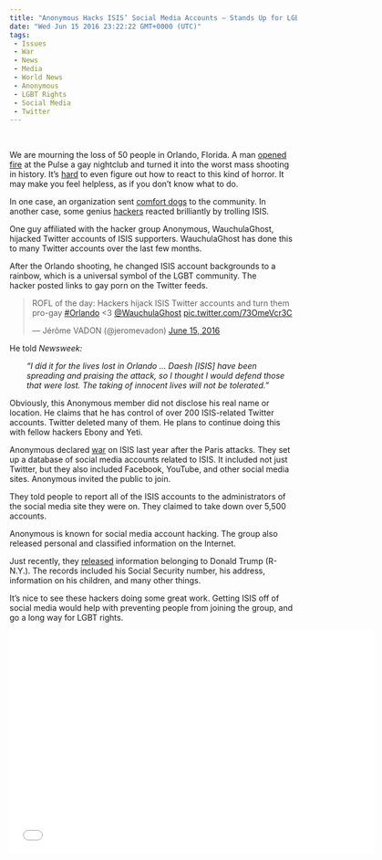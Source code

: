 ```yaml
---
title: "Anonymous Hacks ISIS’ Social Media Accounts – Stands Up for LGBT Rights (VIDEO)"
date: "Wed Jun 15 2016 23:22:22 GMT+0000 (UTC)"
tags: 
 - Issues
 - War
 - News
 - Media
 - World News
 - Anonymous
 - LGBT Rights
 - Social Media
 - Twitter
---
```

<p><!--OffDef--><br>
<!--Ads1--></p><p>We are mourning the loss of 50&#xA0;people in Orlando, Florida. A man <a href="http://www.liberalamerica.org/2016/06/12/50-confirmed-dead-53-wounded-worst-mass-shooting-us-history/">opened fire</a> at the Pulse a&#xA0;gay nightclub and turned it into the worst mass shooting in history. It&#x2019;s <a href="http://www.liberalamerica.org/2016/06/15/unique-working-dogs-make-difference-orlando-survivors-recovery-video/" target="_blank">hard</a> to even figure out how to react to this kind of horror. It may make you feel helpless, as if you don&#x2019;t know what to do.</p><p>In one case, an organization sent&#xA0;<a href="http://www.liberalamerica.org/2016/06/15/unique-working-dogs-make-difference-orlando-survivors-recovery-video/">comfort dogs</a> to the community. In another case, some genius <a href="http://europe.newsweek.com/isis-twitter-accounts-gay-porn-orlando-attacks-anonymous-470300?rm=eu" onclick="__gaTracker(&apos;send&apos;, &apos;event&apos;, &apos;outbound-article&apos;, &apos;http://europe.newsweek.com/isis-twitter-accounts-gay-porn-orlando-attacks-anonymous-470300?rm=eu&apos;, &apos;hackers&apos;);" target="_blank">hackers</a>&#xA0;reacted brilliantly by trolling ISIS.</p><p>One guy affiliated with the hacker group Anonymous, WauchulaGhost, hijacked Twitter accounts of ISIS supporters.&#xA0;WauchulaGhost has done&#xA0;this to many Twitter accounts over the last few months.</p><p>After the Orlando shooting, he changed ISIS account&#xA0;backgrounds to a rainbow, which is a universal symbol of the LGBT community. The hacker&#xA0;posted links to gay porn on the Twitter feeds.</p><blockquote class="twitter-tweet" data-width="500"><p lang="en" dir="ltr">ROFL of the day: Hackers hijack ISIS Twitter accounts and turn them pro-gay <a href="https://twitter.com/hashtag/Orlando?src=hash" onclick="__gaTracker(&apos;send&apos;, &apos;event&apos;, &apos;outbound-article&apos;, &apos;https://twitter.com/hashtag/Orlando?src=hash&apos;, &apos;#Orlando&apos;);">#Orlando</a> &lt;3 <a href="https://twitter.com/WauchulaGhost" onclick="__gaTracker(&apos;send&apos;, &apos;event&apos;, &apos;outbound-article&apos;, &apos;https://twitter.com/WauchulaGhost&apos;, &apos;@WauchulaGhost&apos;);">@WauchulaGhost</a> <a href="https://t.co/73OmeVcr3C" onclick="__gaTracker(&apos;send&apos;, &apos;event&apos;, &apos;outbound-article&apos;, &apos;https://t.co/73OmeVcr3C&apos;, &apos;pic.twitter.com/73OmeVcr3C&apos;);">pic.twitter.com/73OmeVcr3C</a></p>
<p>&#x2014; J&#xE9;r&#xF4;me VADON (@jeromevadon) <a href="https://twitter.com/jeromevadon/status/743035745301057537" onclick="__gaTracker(&apos;send&apos;, &apos;event&apos;, &apos;outbound-article&apos;, &apos;https://twitter.com/jeromevadon/status/743035745301057537&apos;, &apos;June 15, 2016&apos;);">June 15, 2016</a></p></blockquote><p><script async src="//platform.twitter.com/widgets.js" charset="utf-8"></script></p><p>He told <em>Newsweek:&#xA0;</em></p><p style="padding-left: 30px;"><em>&#x201C;I did it for the lives lost in Orlando &#x2026; Daesh [ISIS] have been spreading and praising the attack, so I thought I would defend those that were lost. The taking of innocent lives will not be tolerated.&#x201D;</em></p><p>Obviously, this Anonymous member did&#xA0;not disclose his real name or location. He claims that he has control of over 200 ISIS-related Twitter accounts. Twitter deleted many of them. He plans to continue doing this with fellow hackers Ebony and Yeti.</p><p>Anonymous declared <a href="http://www.liberalamerica.org/2015/11/17/anonymous-has-shredded-5500-of-isis-twitter-accounts-and-counting/" target="_blank">war</a> on ISIS last year after the Paris attacks. They set up a database of social media accounts related to ISIS. It included&#xA0;not just Twitter, but they also included Facebook, YouTube, and other social media sites. Anonymous invited&#xA0;the public to join.</p><p>They told people to report all of the ISIS accounts to the administrators of the social media site they were on. They claimed to take down over 5,500 accounts.</p><p><!--Ads2--></p><p>Anonymous is known for social media account hacking. The group&#xA0;also released personal and&#xA0;classified information on the Internet.</p><p>Just recently, they <a href="http://www.liberalamerica.org/2016/03/18/anonymous-war-on-trump-has-begun-trumps-ssn-leaked-video/" target="_blank">released</a>&#xA0;information belonging to Donald Trump (R-N.Y.). The records included&#xA0;his Social Security number, his address, information on his children, and many other things.</p><p>It&#x2019;s nice&#xA0;to see these hackers doing some great work. Getting ISIS off of social media would help with preventing people from joining the group, and go a long way for LGBT rights.</p><p><span class="embed-youtube" style="text-align:center; display: block;"><iframe class="youtube-player" type="text/html" width="640" height="390" src="//www.youtube.com/embed/lTqUonNw_Zc?version=3&amp;rel=1&amp;fs=1&amp;autohide=2&amp;showsearch=0&amp;showinfo=1&amp;iv_load_policy=1&amp;wmode=transparent" allowfullscreen="true" style="border:0;"></iframe></span></p>